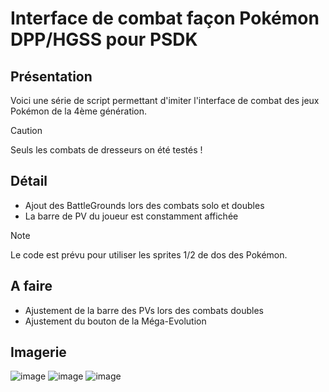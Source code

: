 # Interface de combat façon Pokémon DPP/HGSS pour PSDK
## Présentation
Voici une série de script permettant d'imiter l'interface de combat des jeux Pokémon de la 4ème génération.
> [!CAUTION]
> Seuls les combats de dresseurs on été testés !

## Détail
* Ajout des BattleGrounds lors des combats solo et doubles
* La barre de PV du joueur est constamment affichée

> [!NOTE]
> Le code est prévu pour utiliser les sprites 1/2 de dos des Pokémon.

## A faire
 * Ajustement de la barre des PVs lors des combats doubles
 * Ajustement du bouton de la Méga-Evolution

## Imagerie
![image](https://github.com/Nyotora/psdk_gen4-battle-ui/assets/101416486/ef051662-f3fa-47f5-884c-ad04a43328ea)
![image](https://github.com/Nyotora/psdk_gen4-battle-ui/assets/101416486/ed13ba57-af74-465d-9e0a-61385a599091)
![image](https://github.com/Nyotora/psdk_gen4-battle-ui/assets/101416486/5c71574c-22dc-40c8-bf5b-a40a10db74df)

